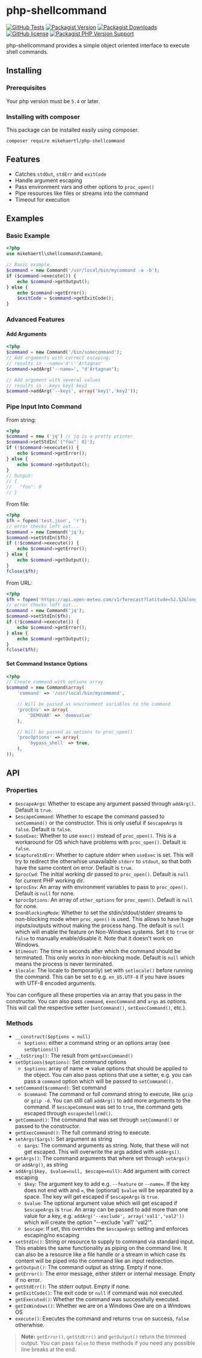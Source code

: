 php-shellcommand
===========

[![GitHub Tests](https://github.com/mikehaertl/php-shellcommand/workflows/Tests/badge.svg)](https://github.com/mikehaertl/php-shellcommand/actions)
[![Packagist Version](https://img.shields.io/packagist/v/mikehaertl/php-shellcommand?label=version)](https://packagist.org/packages/mikehaertl/php-shellcommand)
[![Packagist Downloads](https://img.shields.io/packagist/dt/mikehaertl/php-shellcommand)](https://packagist.org/packages/mikehaertl/php-shellcommand)
[![GitHub license](https://img.shields.io/github/license/mikehaertl/php-shellcommand)](https://github.com/mikehaertl/php-shellcommand/blob/master/LICENSE)
[![Packagist PHP Version Support](https://img.shields.io/packagist/php-v/mikehaertl/php-shellcommand)](https://packagist.org/packages/mikehaertl/php-shellcommand)

php-shellcommand provides a simple object oriented interface to execute shell commands.

## Installing

### Prerequisites

Your php version must be `5.4` or later.

### Installing with composer

This package can be installed easily using composer.

```
composer require mikehaertl/php-shellcommand
```

## Features

 * Catches `stdOut`, `stdErr` and `exitCode`
 * Handle argument escaping
 * Pass environment vars and other options to `proc_open()`
 * Pipe resources like files or streams into the command
 * Timeout for execution

## Examples

### Basic Example

```php
<?php
use mikehaertl\shellcommand\Command;

// Basic example
$command = new Command('/usr/local/bin/mycommand -a -b');
if ($command->execute()) {
    echo $command->getOutput();
} else {
    echo $command->getError();
    $exitCode = $command->getExitCode();
}
```

### Advanced Features

#### Add Arguments
```php
<?php
$command = new Command('/bin/somecommand');
// Add arguments with correct escaping:
// results in --name='d'\''Artagnan'
$command->addArg('--name=', "d'Artagnan");

// Add argument with several values
// results in --keys key1 key2
$command->addArg('--keys', array('key1','key2'));
```

### Pipe Input Into Command

From string:
```php
<?php
$command = new ('jq') // jq is a pretty printer
$command->setStdIn('{"foo": 0}');
if (!$command->execute()) {
    echo $command->getError();
} else {
    echo $command->getOutput();
}
// Output:
// {
//   "foo": 0
// }
```

From file:
```php
<?php
$fh = fopen('test.json', 'r');
// error checks left out...
$command = new Command('jq');
$command->setStdIn($fh);
if (!$command->execute()) {
    echo $command->getError();
} else {
    echo $command->getOutput();
}
fclose($fh);
```
From URL:
```php
<?php
$fh = fopen('https://api.open-meteo.com/v1/forecast?latitude=52.52&longitude=13.41&hourly=temperature_2m,relativehumidity_2m,windspeed_10m', 'r');
// error checks left out...
$command = new Command('jq');
$command->setStdIn($fh);
if (!$command->execute()) {
    echo $command->getError();
} else {
    echo $command->getOutput();
}
fclose($fh);
```

#### Set Command Instance Options
```php
<?php
// Create command with options array
$command = new Command(array(
    'command' => '/usr/local/bin/mycommand',

    // Will be passed as environment variables to the command
    'procEnv' => array(
        'DEMOVAR' => 'demovalue'
    ),

    // Will be passed as options to proc_open()
    'procOptions' => array(
        'bypass_shell' => true,
    ),
));
```

## API

### Properties

 * `$escapeArgs`: Whether to escape any argument passed through `addArg()`. Default is `true`.
 * `$escapeCommand`: Whether to escape the command passed to `setCommand()` or the constructor.
    This is only useful if `$escapeArgs` is `false`. Default is `false`.
 * `$useExec`: Whether to use `exec()` instead of `proc_open()`. This is a workaround for OS which
   have problems with `proc_open()`. Default is `false`.
 * `$captureStdErr`: Whether to capture stderr when `useExec` is set. This will try to redirect
   the otherwhise unavailable `stderr` to `stdout`, so that both have the same content on error.
   Default is `true`.
 * `$procCwd`: The initial working dir passed to `proc_open()`. Default is `null` for current
    PHP working dir.
 * `$procEnv`: An array with environment variables to pass to `proc_open()`. Default is `null` for none.
 * `$procOptions`: An array of `other_options` for `proc_open()`. Default is `null` for none.
 * `$nonBlockingMode`: Whether to set the stdin/stdout/stderr streams to non-blocking
    mode when `proc_open()` is used. This allows to have huge inputs/outputs
    without making the process hang. The default is `null` which will enable
    the feature on Non-Windows systems. Set it to `true` or `false` to manually
    enable/disable it. Note that it doesn't work on Windows.
 * `$timeout`: The time in seconds after which the command should be
    terminated. This only works in non-blocking mode. Default is `null` which
    means the process is never terminated.
 * `$locale`: The locale to (temporarily) set with `setlocale()` before running the command.
   This can be set to e.g. `en_US.UTF-8` if you have issues with UTF-8 encoded arguments.

You can configure all these properties via an array that you pass in the constructor. You can also
pass `command`, `execCommand` and `args` as options. This will call the respective setter (`setCommand()`,
`setExecCommand()`, etc.).

### Methods

 * `__construct($options = null)`
    * `$options`: either a command string or an options array (see `setOptions()`)
 * `__toString()`: The result from `getExecCommand()`
 * `setOptions($options)`: Set command options
    * `$options`: array of name => value options that should be applied to the object.
       You can also pass options that use a setter, e.g. you can pass a `command` option which
       will be passed to `setCommand().`
 * `setCommand($command)`: Set command
    * `$command`: The command or full command string to execute, like `gzip` or `gzip -d`.
       You can still call `addArg()` to add more arguments to the command. If `$escapeCommand` was
       set to `true`, the command gets escaped through `escapeshellcmd()`.
 * `getCommand()`: The command that was set through `setCommand()` or passed to the constructor.
 * `getExecCommand()`: The full command string to execute.
 * `setArgs($args)`: Set argument as string
    * `$args`: The command arguments as string. Note, that these will not get escaped. This
      will overwrite the args added with `addArgs()`.
 * `getArgs()`: The command arguments that where set through `setArgs()` or `addArg()`, as string
 * `addArg($key, $value=null, $escape=null)`: Add argument with correct escaping
    * `$key`: The argument key to add e.g. `--feature` or `--name=`. If the key does not end with
       and `=`, the (optional) `$value` will be separated by a space. The key will get
       escaped if `$escapeArgs` is `true`.
    * `$value`: The optional argument value which will get escaped if `$escapeArgs` is `true`.
       An array can be passed to add more than one value for a key, e.g. `addArg('--exclude', array('val1','val2'))`
       which will create the option "--exclude 'val1' 'val2'".
    * `$escape`: If set, this overrides the `$escapeArgs` setting and enforces escaping/no escaping
 * `setStdIn()`: String or resource to supply to command via standard input.
   This enables the same functionality as piping on the command line. It can
   also be a resource like a file handle or a stream in which case its content
   will be piped into the command like an input redirection.
 * `getOutput()`: The command output as string. Empty if none.
 * `getError()`: The error message, either stderr or internal message. Empty if no error.
 * `getStdErr()`: The stderr output. Empty if none.
 * `getExitCode()`: The exit code or `null` if command was not executed.
 * `getExecuted()`: Whether the command was successfully executed.
 * `getIsWindows()`: Whether we are on a Windows Owe are on a Windows OS
 * `execute()`: Executes the command and returns `true` on success, `false` otherwhise.

> **Note:** `getError()`, `getStdErr()` and `getOutput()` return the trimmed output.
> You can pass `false` to these methods if you need any possible line breaks at the end.
